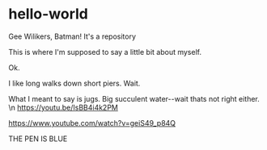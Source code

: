 # hello-world
Gee Wilikers, Batman! It's a repository

This is where I'm supposed to say a little bit about myself. 

Ok. 

I like long walks down short piers. Wait.

What I meant to say is jugs. Big succulent water--wait thats not right either. 
\n https://youtu.be/IsBB4i4k2PM

https://www.youtube.com/watch?v=geiS49_p84Q

THE PEN IS BLUE
